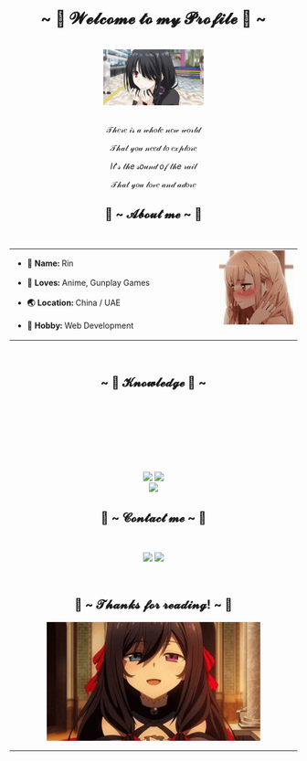 <body>
    <center>
        <h1 align="center">~ 💖 𝓦𝓮𝓵𝓬𝓸𝓶𝓮 𝓽𝓸 𝓶𝔂 𝓟𝓻𝓸𝓯𝓲𝓵𝓮 💖 ~</h1>
        <br>
        <div align="center">
            <img src="./images/date-a-live-kurumi.gif" alt="kurumirin" width="35%" />
        </div>
        <div align="center">
            <br>
            <p>𝒯𝒽𝑒𝓇𝑒 𝒾𝓈 𝒶 𝓌𝒽𝑜𝓁𝑒 𝓃𝑒𝓌 𝓌𝑜𝓇𝓁𝒹</p>
            <p>𝒯𝒽𝒶𝓉 𝓎𝑜𝓊 𝓃𝑒𝑒𝒹 𝓉𝑜 𝑒𝓍𝓅𝓁𝑜𝓇𝑒</p>
            <p>𝐼𝓉'𝓈 𝓉𝒽𝑒 𝓈𝑜𝓊𝓃𝒹 𝑜𝒻 𝓉𝒽𝑒 𝓇𝒶𝒾𝓁</p>
            <p>𝒯𝒽𝒶𝓉 𝓎𝑜𝓊 𝓁𝑜𝓋𝑒 𝒶𝓃𝒹 𝒶𝒹𝑜𝓇𝑒</p>
        </div>
        <div align="center"></div>
        <div>
            <h2 align="center"> 🌸 ~ 𝓐𝓫𝓸𝓾𝓽 𝓶𝓮 ~ 🌸 </h2>
            <br>
            <table align="center">
                <tr>
                    <td width="60%" valign="top">
                        <ul>
                            <li>
                                <b>👤 Name:</b> Rin
                            </li>
                            <br>
                            <li>
                                <b>💖 Loves:</b> Anime, Gunplay Games
                            </li>
                            <br>
                            <li>
                                <b>🌏 Location:</b> China / UAE
                            </li>
                            <br>
                            <li>
                                <b>🎯 Hobby:</b> Web Development
                            </li>
                        </ul>
                    </td>
                    <td width="24%" valign="top">
                        <img src="./images/kitagawa-kitagawa-marin.gif" width="100%">
                    </td>
                </tr>
            </table>
            <br>
        </div>
        <div>
            <h2 align="center"> ~ 📇 𝓚𝓷𝓸𝔀𝓵𝓮𝓭𝓰𝓮 📇 ~</h2>
            <br>
            <p>
        </div>
        <div>
            <br>
            <p align="center">
                <img src="https://img.shields.io/static/v1?style=for-the-badge&message=HTML5&color=E34F26&logo=HTML5&logoColor=FFFFFF&label="
                    alt="">
                <img src="https://img.shields.io/static/v1?style=for-the-badge&message=CSS3&color=1572B6&logo=CSS3&logoColor=FFFFFF&label="
                    alt="">
                <img src="https://img.shields.io/static/v1?style=for-the-badge&message=JavaScript&color=222222&logo=JavaScript&logoColor=F7DF1E&label="
                    alt="">
                <img src="https://img.shields.io/static/v1?style=for-the-badge&message=TypeScript&color=3178C6&logo=TypeScript&logoColor=FFFFFF&label="
                    alt="">
                <img src="https://img.shields.io/static/v1?style=for-the-badge&message=Go&color=00ADD8&logo=Go&logoColor=FFFFFF&label="
                    alt="">
                <img src="https://img.shields.io/static/v1?style=for-the-badge&message=Ruby&color=CC342D&logo=Ruby&logoColor=FFFFFF&label="
                    alt="">
                <img src="https://img.shields.io/static/v1?style=for-the-badge&message=Rust&color=000000&logo=Rust&logoColor=FFFFFF&label="
                    alt="">
                <img src="https://img.shields.io/static/v1?style=for-the-badge&message=Tailwind+CSS&color=222222&logo=Tailwind+CSS&logoColor=06B6D4&label="
                    alt="">
                <img src="https://img.shields.io/static/v1?style=for-the-badge&message=UnoCSS&color=333333&logo=UnoCSS&logoColor=FFFFFF&label="
                    alt="">
                <img src="https://img.shields.io/static/v1?style=for-the-badge&message=Vue.js&color=222222&logo=Vue.js&logoColor=4FC08D&label="
                    alt="">
                <img src="https://img.shields.io/static/v1?style=for-the-badge&message=React&color=222222&logo=React&logoColor=61DAFB&label="
                    alt="">
                <img src="https://img.shields.io/static/v1?style=for-the-badge&message=Flutter&color=02569B&logo=Flutter&logoColor=FFFFFF&label="
                    alt="">
                <img src="https://img.shields.io/static/v1?style=for-the-badge&message=Astro&color=FF5D01&logo=Astro&logoColor=FFFFFF&label="
                    alt="">
                <img src="https://img.shields.io/static/v1?style=for-the-badge&message=Docker&color=2496ED&logo=Docker&logoColor=FFFFFF&label="
                    alt="">
                <img src="https://img.shields.io/static/v1?style=for-the-badge&message=PostgreSQL&color=4169E1&logo=PostgreSQL&logoColor=FFFFFF&label="
                    alt="">
                <img src="https://img.shields.io/static/v1?style=for-the-badge&message=tRPC&color=2596BE&logo=tRPC&logoColor=FFFFFF&label="
                    alt="">
                <img src="https://img.shields.io/static/v1?style=for-the-badge&message=Node.js&color=339933&logo=Node.js&logoColor=FFFFFF&label="
                    alt="">
                <img src="https://img.shields.io/static/v1?style=for-the-badge&message=Webpack&color=222222&logo=Webpack&logoColor=8DD6F9&label="
                    alt="">
                <img src="https://img.shields.io/static/v1?style=for-the-badge&message=Vite&color=646CFF&logo=Vite&logoColor=FFFFFF&label="
                    alt="">
                <br><br>
            </p>
            <br>
            <div align="center">
                <img src="https://github-readme-stats.vercel.app/api?username=kurumirin&show_icons=true&theme=radical&hide_border=true&include_all_commits=true&count_private=true" 
                    width="49%" />
                <img src="https://github-profile-summary-cards.vercel.app/api/cards/profile-details?username=kurumirin&theme=radical" 
                    width="98%" />
                <br>
                <picture>
                    <source media="(prefers-color-scheme: dark)"
                        srcset="https://github-readme-activity-graph.vercel.app/graph?username=kurumirin&bg_color=1a1d26&color=a855f7&line=a855f7&point=ffffff&area=true&hide_border=true"
                        width="98%">
                    <img src="https://github-readme-activity-graph.vercel.app/graph?username=kurumirin&theme=github-light&area=true&hide_border=true"
                        width="98%" />
                </picture>
                <!-- ![snake](https://raw.githubusercontent.com/alexzhang1030/alexzhang1030/main/assets/github-contribution-grid-snake.gif) -->
            </div>
            <h2 align="center"> 📝 ~ 𝓒𝓸𝓷𝓽𝓪𝓬𝓽 𝓶𝓮 ~ 📝</h2>
            <br>
            <p align="center">
            </p>
            <p align="center">
                <a href="https://twitter.com/KurumiRin" target="_blank">
                    <img
                        src="https://img.shields.io/static/v1?style=for-the-badge&message=Twitter&color=1DA1F2&logo=Twitter&logoColor=FFFFFF&label=" /></a>
                <a href="https://discord.com/channels/439018953491087360/864084305261363210" target="_blank">
                    <img
                        src="https://img.shields.io/static/v1?style=for-the-badge&message=Discord&color=5865F2&logo=Discord&logoColor=FFFFFF&label=" /></a>
            </p>
        </div>
        <br>
        <div>
            <h2 align="center">💖 ~ 𝓣𝓱𝓪𝓷𝓴𝓼 𝓯𝓸𝓻 𝓻𝓮𝓪𝓭𝓲𝓷𝓰! ~ 💖</h2>
            <div align="center">
                <!-- <img src="https://i.imgur.com/tzYKRfd.gif"> -->
                <img src="./images/KXx0cCx.gif" width="373.5px" height="208.5px">
            </div>
            <hr>
        </div>
        </div>
    </center>

</body>
